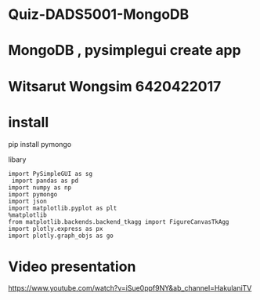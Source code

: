 # Quiz-DADS5001-MongoDB
# MongoDB , pysimplegui create app
# Witsarut Wongsim 6420422017

# install 
pip install pymongo


libary
```
import PySimpleGUI as sg
 import pandas as pd
import numpy as np
import pymongo
import json
import matplotlib.pyplot as plt
%matplotlib
from matplotlib.backends.backend_tkagg import FigureCanvasTkAgg
import plotly.express as px
import plotly.graph_objs as go
```

# Video presentation
https://www.youtube.com/watch?v=iSue0ppf9NY&ab_channel=HakulaniTV
 
